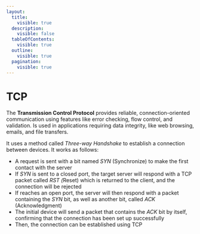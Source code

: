 ```yaml
---
layout:
  title:
    visible: true
  description:
    visible: false
  tableOfContents:
    visible: true
  outline:
    visible: true
  pagination:
    visible: true
---
```


# TCP

The **Transmission Control Protocol** provides reliable, connection-oriented communication using features like error checking, flow control, and validation. Is used in applications requiring data integrity, like web browsing, emails, and file transfers.

It uses a method called _Three-way Handshake_ to establish a connection between devices. It works as follows:

* A request is sent with a bit named _SYN_ (Synchronize) to make the first contact with the server
* If _SYN_ is sent to a closed port, the target server will respond with a TCP packet called _RST (_&#x52;eset) which is returned to the client, and the connection will be rejected
* If reaches an open port, the server will then respond with a packet containing the _SYN_ bit, as well as another bit, called _ACK_ (Acknowledgment)
* The initial device will send a packet that contains the _ACK_ bit by itself, confirming that the connection has been set up successfully
* Then, the connection can be established using TCP
